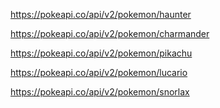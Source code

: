 <!-- Pokemon call # 1 -->

https://pokeapi.co/api/v2/pokemon/haunter

<!-- Pokemon call # 2 -->

https://pokeapi.co/api/v2/pokemon/charmander

<!-- Pokemon call # 3 -->

https://pokeapi.co/api/v2/pokemon/pikachu

<!-- Pokemon call # 4 -->

https://pokeapi.co/api/v2/pokemon/lucario

<!-- Pokemon call # 5 -->

https://pokeapi.co/api/v2/pokemon/snorlax